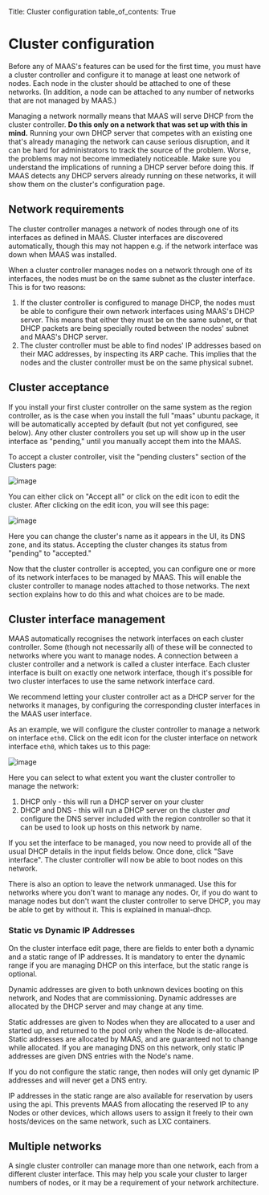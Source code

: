 Title: Cluster configuration
table_of_contents: True

# Cluster configuration

Before any of MAAS's features can be used for the first time, you must have a
cluster controller and configure it to manage at least one network of nodes.
Each node in the cluster should be attached to one of these networks. (In
addition, a node can be attached to any number of networks that are not managed
by MAAS.)

Managing a network normally means that MAAS will serve DHCP from the cluster
controller. **Do this only on a network that was set up with this in mind.**
Running your own DHCP server that competes with an existing one that's already
managing the network can cause serious disruption, and it can be hard for
administrators to track the source of the problem. Worse, the problems may not
become immediately noticeable. Make sure you understand the implications of
running a DHCP server before doing this. If MAAS detects any DHCP servers
already running on these networks, it will show them on the cluster's
configuration page.

## Network requirements

The cluster controller manages a network of nodes through one of its interfaces
as defined in MAAS. Cluster interfaces are discovered automatically, though
this may not happen e.g. if the network interface was down when MAAS was
installed.

When a cluster controller manages nodes on a network through one of its
interfaces, the nodes must be on the same subnet as the cluster interface.
This is for two reasons:

1. If the cluster controller is configured to manage DHCP, the nodes must be
    able to configure their own network interfaces using MAAS's DHCP server.
    This means that either they must be on the same subnet, or that DHCP
    packets are being specially routed between the nodes' subnet and MAAS's
    DHCP server.
1.  The cluster controller must be able to find nodes' IP addresses based on
    their MAC addresses, by inspecting its ARP cache. This implies that the
    nodes and the cluster controller must be on the same physical subnet.

## Cluster acceptance

If you install your first cluster controller on the same system as the region
controller, as is the case when you install the full "maas" ubuntu package, it
will be automatically accepted by default (but not yet configured, see below).
Any other cluster controllers you set up will show up in the user interface as
"pending," until you manually accept them into the MAAS.

To accept a cluster controller, visit the "pending clusters" section of the
Clusters page:

![image](media/cluster-accept.png)

You can either click on "Accept all" or click on the edit icon to edit the
cluster. After clicking on the edit icon, you will see this page:

![image](media/cluster-edit.png)

Here you can change the cluster's name as it appears in the UI, its DNS zone,
and its status. Accepting the cluster changes its status from "pending" to
"accepted."

Now that the cluster controller is accepted, you can configure one or more of
its network interfaces to be managed by MAAS. This will enable the cluster
controller to manage nodes attached to those networks. The next section
explains how to do this and what choices are to be made.

## Cluster interface management

MAAS automatically recognises the network interfaces on each cluster
controller. Some (though not necessarily all) of these will be connected to
networks where you want to manage nodes. A connection between a cluster
controller and a network is called a cluster interface. Each cluster interface
is built on exactly one network interface, though it's possible for two cluster
interfaces to use the same network interface card.

We recommend letting your cluster controller act as a DHCP server for the
networks it manages, by configuring the corresponding cluster interfaces in the
MAAS user interface.

As an example, we will configure the cluster controller to manage a network on
interface `eth0`. Click on the edit icon for the cluster interface on network
interface `eth0`, which takes us to this page:

![image](media/cluster-interface-edit.png)

Here you can select to what extent you want the cluster controller to manage
the network:

1.  DHCP only - this will run a DHCP server on your cluster
1.  DHCP and DNS - this will run a DHCP server on the cluster *and* configure
    the DNS server included with the region controller so that it can be used
    to look up hosts on this network by name.

If you set the interface to be managed, you now need to provide all of the
usual DHCP details in the input fields below. Once done, click "Save
interface". The cluster controller will now be able to boot nodes on this
network.

There is also an option to leave the network unmanaged. Use this for networks
where you don't want to manage any nodes. Or, if you do want to manage nodes
but don't want the cluster controller to serve DHCP, you may be able to get by
without it. This is explained in manual-dhcp.

### Static vs Dynamic IP Addresses

On the cluster interface edit page, there are fields to enter both a dynamic
and a static range of IP addresses. It is mandatory to enter the dynamic range
if you are managing DHCP on this interface, but the static range is optional.

Dynamic addresses are given to both unknown devices booting on this network,
and Nodes that are commissioning. Dynamic addresses are allocated by the DHCP
server and may change at any time.

Static addresses are given to Nodes when they are allocated to a user and
started up, and returned to the pool only when the Node is de-allocated.
Static addresses are allocated by MAAS, and are guaranteed not to change while
allocated. If you are managing DNS on this network, only static IP addresses
are given DNS entries with the Node's name.

If you do not configure the static range, then nodes will only get dynamic IP
addresses and will never get a DNS entry.

IP addresses in the static range are also available for reservation by users
using the api. This prevents MAAS from allocating the reserved IP to any Nodes
or other devices, which allows users to assign it freely to their own
hosts/devices on the same network, such as LXC containers.

## Multiple networks

A single cluster controller can manage more than one network, each from a
different cluster interface. This may help you scale your cluster to larger
numbers of nodes, or it may be a requirement of your network architecture.

